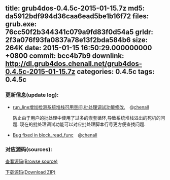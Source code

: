 title: grub4dos-0.4.5c-2015-01-15.7z
md5: da5912bdf994d36caa6ead5be1b16f72
files:
  grub.exe: 76cc50f2b344341c079a9fd83f0d54a5
  grldr: 2f3a076f93fa0837a78e13f2bda584b6
size: 264K
date: 2015-01-15 16:50:29.000000000 +0800
commit: bcc4b7b9
downlink: http://dl.grub4dos.chenall.net/grub4dos-0.4.5c-2015-01-15.7z
categories: 0.4.5c
tags: 0.4.5c
---


### 更新信息(update log):
  * [run_line增加检测系统堆栈可用空间,批处理调试功能修改.](https://github.com/chenall/grub4dos/commit/3f31b40b826f4dc38c63e6b7b5ff734f8b7c33cd)　@[chenall](https://github.com/chenall)
    
    防止由于用户的批处理中使用了过多的嵌套循环,导致系统堆栈溢出的死机的问题.
    现在的批处理调试功能可以对应批处理脚本行号更方便查找问题.
  * [Bug fixed in block_read_func](https://github.com/chenall/grub4dos/commit/bcc4b7b932f28129f0578c724f8a1aac35e71b13)　@[chenall](https://github.com/chenall)

### 对应源码(sources):
  [查看源码(Browse source)](https://github.com/chenall/grub4dos/tree/bcc4b7b932f28129f0578c724f8a1aac35e71b13)

  [下载源码(Download ZIP)](https://github.com/chenall/grub4dos/archive/bcc4b7b932f28129f0578c724f8a1aac35e71b13.zip)
